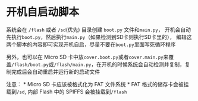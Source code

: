 开机自启动脚本
=======

系统会在 `/flash` 或者 `/sd`(优先) 目录创建 `boot.py` 文件和`main.py`， 开机会自动先执行`boot.py`，然后执行`main.py`（如果检测到SD卡则执行SD卡里的）， 编辑这两个脚本的内容即可实现开机自启，尽量不要在`boot.py`里面写死循环程序

另外，也可以在 Micro SD 卡中放`cover.boot.py`或者`cover.main.py`来覆盖`/flash/boot.py`或`/flash/main.py`，在开机的时候系统会自动检测并复制，复制完成后会自动重启并运行新的启动文件

注意：
    * Micro SD 卡应该被格式化为 FAT 文件系统
    * FAT 格式的储存卡会被挂载到`/sd`, 内部 Flash 中的 SPIFFS 会被挂载到`/flash`

